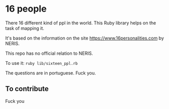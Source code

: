 # 16 people

There 16 different kind of ppl in the world. This Ruby library helps
on the task of mapping it.

It's based on the information on the site https://www.16personalities.com by
NERIS.

This repo has no official relation to NERIS.

To use it:
  `ruby lib/sixteen_ppl.rb`

The questions are in portuguese. Fuck you.

## To contribute

Fuck you